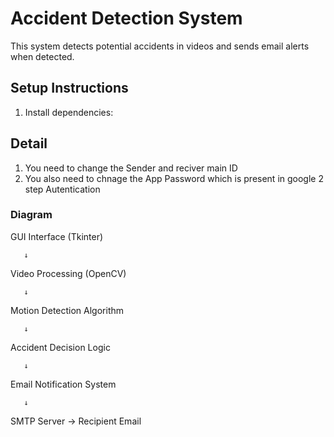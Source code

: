 # Accident Detection System

This system detects potential accidents in videos and sends email alerts when detected.

## Setup Instructions


1. Install dependencies:

## Detail

1. You need to change the Sender and reciver main ID
2. You also need to chnage the App Password which is present in google 2 step Autentication


### Diagram

GUI Interface (Tkinter)

       ↓
Video Processing (OpenCV)

       ↓
Motion Detection Algorithm

       ↓
Accident Decision Logic

       ↓
Email Notification System

       ↓
SMTP Server → Recipient Email







